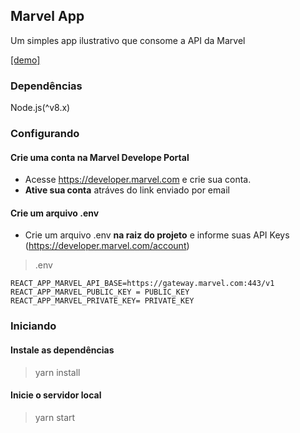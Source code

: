 ## Marvel App

Um simples app ilustrativo que consome a API da Marvel

[[demo]](https://cicerohen-marvel-app.surge.sh/)

### Dependências

Node.js(^v8.x)

### Configurando

#### Crie uma conta na Marvel Develope Portal

- Acesse https://developer.marvel.com e crie sua conta.
- **Ative sua conta** atráves do link enviado por email

#### Crie um arquivo .env

- Crie um arquivo .env **na raiz do projeto** e informe suas API Keys (https://developer.marvel.com/account)

> .env

```
REACT_APP_MARVEL_API_BASE=https://gateway.marvel.com:443/v1
REACT_APP_MARVEL_PUBLIC_KEY = PUBLIC_KEY
REACT_APP_MARVEL_PRIVATE_KEY= PRIVATE_KEY
```

### Iniciando

#### Instale as dependências

> yarn install

#### Inicie o servidor local

> yarn start
